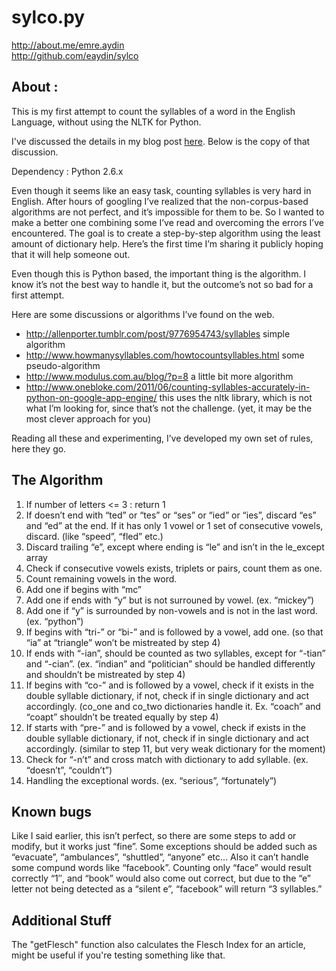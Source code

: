 sylco.py
===========

http://about.me/emre.aydin <br>
http://github.com/eaydin/sylco <br>

## About :
This is my first attempt to count the syllables of a word in the English Language, without using the NLTK for Python.

I've discussed the details in my blog post [here](http://eayd.in/?p=232).
Below is the copy of that discussion.</p>

Dependency : Python 2.6.x

Even though it seems like an easy task, counting syllables is very hard in English. After hours of googling I’ve realized that the non-corpus-based algorithms are not perfect, and it’s impossible for them to be. So I wanted to make a better one combining some I’ve read and overcoming the errors I’ve encountered. The goal is to create a step-by-step algorithm using the least amount of dictionary help. Here’s the first time I’m sharing it publicly hoping that it will help someone out.

Even though this is Python based, the important thing is the algorithm. I know it’s not the best way to handle it, but the outcome’s not so bad for a first attempt.

Here are some discussions or algorithms I’ve found on the web.

+ http://allenporter.tumblr.com/post/9776954743/syllables  simple algorithm
+ http://www.howmanysyllables.com/howtocountsyllables.html  some pseudo-algorithm
+ http://www.modulus.com.au/blog/?p=8  a little bit more algorithm
+ http://www.onebloke.com/2011/06/counting-syllables-accurately-in-python-on-google-app-engine/ this uses the nltk library, which is not what I’m looking for, since that’s not the challenge. (yet, it may be the most clever approach for you)

Reading all these and experimenting, I’ve developed my own set of rules, here they go.

## The Algorithm

1. If number of letters <= 3 : return 1
2. If doesn’t end with “ted” or “tes” or “ses” or “ied” or “ies”, discard “es” and “ed” at the end. If it has only 1 vowel or 1 set of consecutive vowels, discard. (like “speed”, “fled” etc.)
3. Discard trailing “e”, except where ending is “le” and isn’t in the le_except array
4. Check if consecutive vowels exists, triplets or pairs, count them as one.
5. Count remaining vowels in the word.
6. Add one if begins with “mc”
7. Add one if ends with “y” but is not surrouned by vowel. (ex. “mickey”)
8. Add one if “y” is surrounded by non-vowels and is not in the last word. (ex. “python”)
9. If begins with “tri-” or “bi-” and is followed by a vowel, add one. (so that “ia” at “triangle” won’t be mistreated by step 4)
10. If ends with “-ian”, should be counted as two syllables, except for “-tian” and “-cian”. (ex. “indian” and “politician” should be handled differently and shouldn’t be mistreated by step 4)
11. If begins with “co-” and is followed by a vowel, check if it exists in the double syllable dictionary, if not, check if in single dictionary and act accordingly. (co_one and co_two dictionaries handle it. Ex. “coach” and “coapt” shouldn’t be treated equally by step 4)
12. If starts with “pre-” and is followed by a vowel, check if exists in the double syllable dictionary, if not, check if in single dictionary and act accordingly. (similar to step 11, but very weak dictionary for the moment)
13. Check for “-n’t” and cross match with dictionary to add syllable. (ex. “doesn’t”, “couldn’t”)
14. Handling the exceptional words. (ex. “serious”, “fortunately”)

## Known bugs

Like I said earlier, this isn’t perfect, so there are some steps to add or modify, but it works just “fine”. Some exceptions should be added such as “evacuate”, “ambulances”, “shuttled”, “anyone” etc… Also it can’t handle some compund words like “facebook”. Counting only “face” would result correctly “1″, and “book” would also come out correct, but due to the “e” letter not being detected as a “silent e”, “facebook” will return “3 syllables.”

## Additional Stuff

The "getFlesch" function also calculates the Flesch Index for an article, might be useful if you're testing something like that.